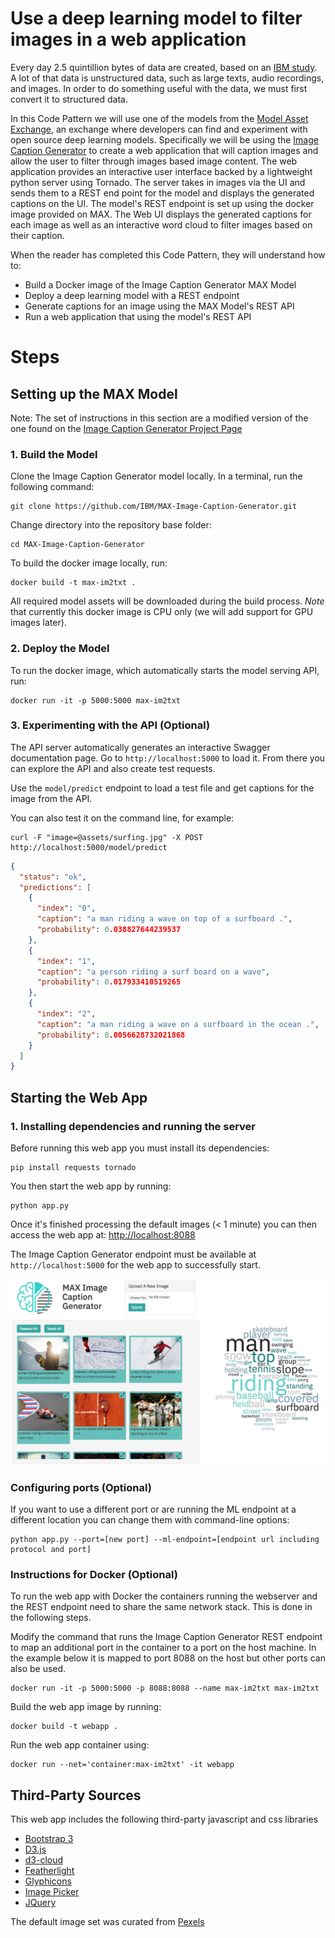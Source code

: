 # Use a deep learning model to filter images in a web application

Every day 2.5 quintillion bytes of data are created, based on an [IBM study](https://public.dhe.ibm.com/common/ssi/ecm/wr/en/wrl12345usen/watson-customer-engagement-watson-marketing-wr-other-papers-and-reports-wrl12345usen-20170719.pdf). A lot of that data is unstructured data,
such as large texts, audio recordings, and images. In order to do something useful
with the data, we must first convert it to structured data.

In this Code Pattern we will use one of the models from the [Model Asset Exchange](https://developer.ibm.com/code/exchanges/models/),
an exchange where developers can find and experiment with open source deep learning
models. Specifically we will be using the [Image Caption Generator](https://github.com/IBM/MAX-Image-Caption-Generator)
to create a web application that will caption images and allow the user to filter through
images based image content. The web application provides an interactive user interface
backed by a lightweight python server using Tornado. The server takes in images via the
UI and sends them to a REST end point for the model and displays the generated
captions on the UI. The model's REST endpoint is set up using the docker image
provided on MAX. The Web UI displays the generated captions for each image as well
as an interactive word cloud to filter images based on their caption.

When the reader has completed this Code Pattern, they will understand how to:

* Build a Docker image of the Image Caption Generator MAX Model
* Deploy a deep learning model with a REST endpoint
* Generate captions for an image using the MAX Model's REST API
* Run a web application that using the model's REST API


# Steps

## Setting up the MAX Model

Note: The set of instructions in this section are a modified version of the one found on the [Image Caption Generator Project Page](https://github.com/IBM/MAX-Image-Caption-Generator)

### 1. Build the Model

Clone the Image Caption Generator model locally. In a terminal, run the following command:

    git clone https://github.com/IBM/MAX-Image-Caption-Generator.git

Change directory into the repository base folder:

    cd MAX-Image-Caption-Generator

To build the docker image locally, run:

    docker build -t max-im2txt .

All required model assets will be downloaded during the build process. _Note_ that currently this docker image is CPU only (we will add support for GPU images later).

### 2. Deploy the Model

To run the docker image, which automatically starts the model serving API, run:


    docker run -it -p 5000:5000 max-im2txt


### 3. Experimenting with the API (Optional)

The API server automatically generates an interactive Swagger documentation page. Go to `http://localhost:5000` to load it. From there you can explore the API and also create test requests.

Use the `model/predict` endpoint to load a test file and get captions for the image from the API.

You can also test it on the command line, for example:


    curl -F "image=@assets/surfing.jpg" -X POST http://localhost:5000/model/predict


```json
{
  "status": "ok",
  "predictions": [
    {
      "index": "0",
      "caption": "a man riding a wave on top of a surfboard .",
      "probability": 0.038827644239537
    },
    {
      "index": "1",
      "caption": "a person riding a surf board on a wave",
      "probability": 0.017933410519265
    },
    {
      "index": "2",
      "caption": "a man riding a wave on a surfboard in the ocean .",
      "probability": 0.0056628732021868
    }
  ]
}
```

## Starting the Web App

### 1. Installing dependencies and running the server

Before running this web app you must install its dependencies:

    pip install requests tornado

You then start the web app by running:

    python app.py

Once it's finished processing the default images (< 1 minute) you can then access the web app at:
[http://localhost:8088](http://localhost:8088)

The Image Caption Generator endpoint must be available at `http://localhost:5000` for the web app to successfully start.

![Web UI Screenshot](assets/webui.png)

### Configuring ports (Optional)

If you want to use a different port or are running the ML endpoint at a different location
you can change them with command-line options:

    python app.py --port=[new port] --ml-endpoint=[endpoint url including protocol and port]

### Instructions for Docker (Optional)

To run the web app with Docker the containers running the webserver and the REST endpoint need to share the same network stack. This is done in the following steps.

Modify the command that runs the Image Caption Generator REST endpoint to map an additional port in the container to a port on the host machine. In the example below it is mapped to port 8088 on the host but other ports can also be used.

    docker run -it -p 5000:5000 -p 8088:8088 --name max-im2txt max-im2txt

Build the web app image by running:

    docker build -t webapp .

Run the web app container using:

    docker run --net='container:max-im2txt' -it webapp

## Third-Party Sources

This web app includes the following third-party javascript and css libraries

- [Bootstrap 3](https://getbootstrap.com)
- [D3.js](https://d3js.org)
- [d3-cloud](https://github.com/jasondavies/d3-cloud)
- [Featherlight](https://noelboss.github.io/featherlight/)
- [Glyphicons](http://glyphicons.com)
- [Image Picker](http://rvera.github.io/image-picker/)
- [JQuery](https://jquery.com)

The default image set was curated from [Pexels](https://www.pexels.com)
